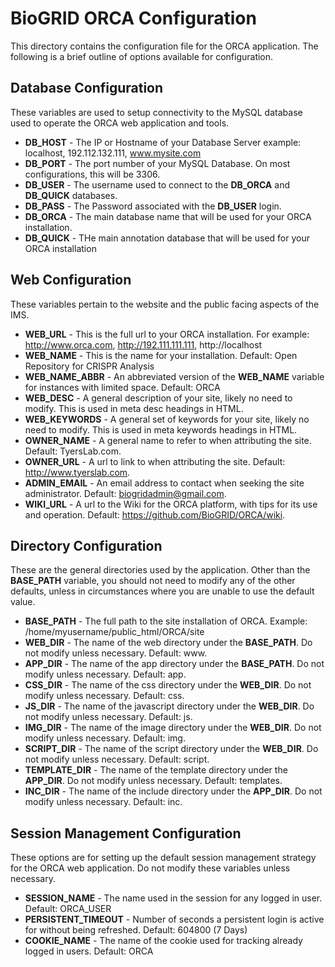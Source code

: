 # BioGRID ORCA Configuration
This directory contains the configuration file for the ORCA application. The following is a brief outline of options available for configuration.

## Database Configuration
These variables are used to setup connectivity to the MySQL database used to operate the ORCA web application and tools.
+ **DB_HOST** - The IP or Hostname of your Database Server example: localhost, 192.112.132.111, www.mysite.com
+ **DB_PORT** - The port number of your MySQL Database. On most configurations, this will be 3306.
+ **DB_USER** - The username used to connect to the **DB_ORCA** and **DB_QUICK** databases.
+ **DB_PASS** - The Password associated with the **DB_USER** login.
+ **DB_ORCA** - The main database name that will be used for your ORCA installation.
+ **DB_QUICK** - THe main annotation database that will be used for your ORCA installation

## Web Configuration
These variables pertain to the website and the public facing aspects of the IMS. 
+ **WEB_URL** - This is the full url to your ORCA installation. For example: http://www.orca.com, http://192.111.111.111, http://localhost
+ **WEB_NAME** - This is the name for your installation. Default: Open Repository for CRISPR Analysis
+ **WEB_NAME_ABBR** - An abbreviated version of the **WEB_NAME** variable for instances with limited space. Default: ORCA
+ **WEB_DESC** - A general description of your site, likely no need to modify. This is used in meta desc headings in HTML.
+ **WEB_KEYWORDS** - A general set of keywords for your site, likely no need to modify. This is used in meta keywords headings in HTML.
+ **OWNER_NAME** - A general name to refer to when attributing the site. Default: TyersLab.com.
+ **OWNER_URL** - A url to link to when attributing the site. Default: http://www.tyerslab.com.
+ **ADMIN_EMAIL** - An email address to contact when seeking the site administrator. Default: biogridadmin@gmail.com.
+ **WIKI_URL** - A url to the Wiki for the ORCA platform, with tips for its use and operation. Default: https://github.com/BioGRID/ORCA/wiki.

## Directory Configuration
These are the general directories used by the application. Other than the **BASE_PATH** variable, you should not need to modify any of the other defaults, unless in circumstances where you are unable to use the default value.
+ **BASE_PATH** - The full path to the site installation of ORCA. Example: /home/myusername/public_html/ORCA/site
+ **WEB_DIR** - The name of the web directory under the **BASE_PATH**. Do not modify unless necessary. Default: www.
+ **APP_DIR** - The name of the app directory under the **BASE_PATH**. Do not modify unless necessary. Default: app.
+ **CSS_DIR** - The name of the css directory under the **WEB_DIR**. Do not modify unless necessary. Default: css.
+ **JS_DIR** - The name of the javascript directory under the **WEB_DIR**. Do not modify unless necessary. Default: js.
+ **IMG_DIR** - The name of the image directory under the **WEB_DIR**. Do not modify unless necessary. Default: img.
+ **SCRIPT_DIR** - The name of the script directory under the **WEB_DIR**. Do not modify unless necessary. Default: script.
+ **TEMPLATE_DIR** - The name of the template directory under the **APP_DIR**. Do not modify unless necessary. Default: templates.
+ **INC_DIR** - The name of the include directory under the **APP_DIR**. Do not modify unless necessary. Default: inc.

## Session Management Configuration
These options are for setting up the default session management strategy for the ORCA web application. Do not modify these variables unless necessary.
+ **SESSION_NAME** - The name used in the session for any logged in user. Default: ORCA_USER
+ **PERSISTENT_TIMEOUT** - Number of seconds a persistent login is active for without being refreshed. Default: 604800 (7 Days)
+ **COOKIE_NAME** - The name of the cookie used for tracking already logged in users. Default: ORCA